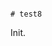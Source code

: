                                                                                                                                                                                                                                                                                                                                                                                                                                                                                                                                                                  # test8

Init.
